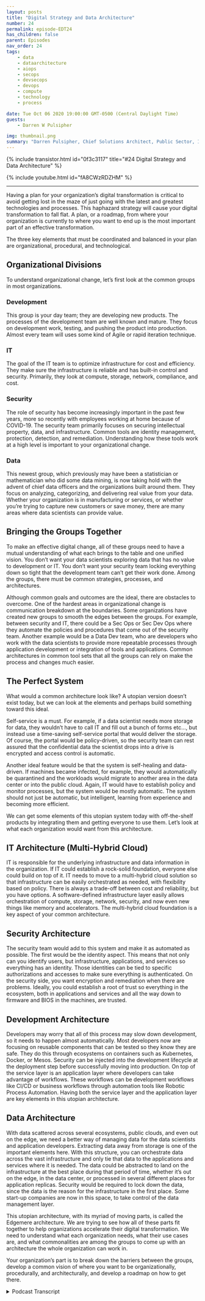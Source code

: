 ```yaml
---
layout: posts
title: "Digital Strategy and Data Architecture"
number: 24
permalink: episode-EDT24
has_children: false
parent: Episodes
nav_order: 24
tags:
    - data
    - dataarchitecture
    - aiops
    - secops
    - devsecops
    - devops
    - compute
    - technology
    - process

date: Tue Oct 06 2020 19:00:00 GMT-0500 (Central Daylight Time)
guests:
    - Darren W Pulsipher

img: thumbnail.png
summary: "Darren Pulsipher, Chief Solutions Architect, Public Sector, Intel outlines digital strategy and architecture to effectively transform your organization. He explains how organizational, procedural, and technological elements must be balanced to work efficiently toward a common, ideal architecture to support a unified vision."
---
```


{% include transistor.html id="0f3c3117" title="#24 Digital Strategy and Data Architecture" %}

{% include youtube.html id="fA8CWzRDZHM" %}

---

Having a plan for your organization’s digital transformation is critical to avoid getting lost in the maze of just going with the latest and greatest technologies and processes. This haphazard strategy will cause your digital transformation to fall flat. A plan, or a roadmap, from where your organization is currently to where you want to end up is the most important part of an effective transformation.

The three key elements that must be coordinated and balanced in your plan are organizational, procedural, and technological.

## Organizational Divisions

To understand organizational change, let’s first look at the common groups in most organizations.

### Development
This group is your day team; they are developing new products. The processes of the development team are well known and mature. They focus on development work, testing, and pushing the product into production. Almost every team will uses some kind of Agile or rapid iteration technique.

### IT
The goal of the IT team is to optimize infrastructure for cost and efficiency. They make sure the infrastructure is reliable and has built-in control and security. Primarily, they look at compute, storage, network, compliance, and cost.

### Security
The role of security has become increasingly important in the past few years, more so recently with employees working at home because of COVID-19. The security team primarily focuses on securing intellectual property, data, and infrastructure. Common tools are identity management, protection, detection, and remediation. Understanding how these tools work at a high level is important to your organizational change.

### Data 
This newest group, which previously may have been a statistician or mathematician who did some data mining, is now taking hold with the advent of chief data officers and the organizations built around them. They focus on analyzing, categorizing, and delivering real value from your data. Whether your organization is in manufacturing or services, or whether you’re trying to capture new customers or save money, there are many areas where data scientists can provide value.

## Bringing the Groups Together 

To make an effective digital change, all of these groups need to have a mutual understanding of what each brings to the table and one unified vision. You don’t want your data scientists exploring data that has no value to development or IT. You don’t want your security team locking everything down so tight that the development team can’t get their work done. Among the groups, there must be  common strategies, processes, and architectures.

Although common goals and outcomes are the ideal, there are obstacles to overcome. One of the hardest areas in organizational change is communication breakdown at the boundaries. Some organizations have created new groups to smooth the edges between the groups. For example, between security and IT, there could be a Sec Ops or Sec Dev Ops where they automate the policies and procedures that come out of the security team.  Another example would be a Data Dev team, who are developers who work with the data scientists to provide more repeatable processes through application development or integration of tools and applications.  Common architectures in common tool sets that all the groups can rely on make the process and changes much easier.

## The Perfect System 

What would a common architecture look like? A utopian version doesn’t exist today, but we can look at the elements and perhaps build something toward this ideal.

Self-service is a must. For example, if a data scientist needs more storage for data, they wouldn’t have to call IT and fill out a bunch of forms etc…, but instead use a time-saving self-service portal that would deliver the storage. Of course, the portal would be policy-driven, so the security team can rest assured that the confidential data the scientist drops into a drive is encrypted and access control is automatic.

Another ideal feature would be that the system is self-healing and data-driven. If machines became infected, for example, they would automatically be quarantined and the workloads would migrate to another area in the data center or into the public cloud.  Again, IT would have to establish policy and monitor processes, but the system would be mostly automatic. The system should not just be automatic, but intelligent, learning from experience and becoming more efficient.

We can get some elements of this utopian system today with off-the-shelf products by integrating them and getting everyone to use them. Let’s look at what each organization would want from this architecture.

## IT Architecture (Multi-Hybrid Cloud) 

IT is responsible for the underlying infrastructure and data information in the organization. If IT could establish a rock-solid foundation, everyone else could build on top of it. IT needs to move to a multi-hybrid cloud solution so that infrastructure can be easily orchestrated as needed, with flexibility based on policy. There is always a trade-off between cost and reliability, but you have options. A software-defined infrastructure layer easily allows orchestration of compute, storage, network, security, and now even new things like memory and accelerators. The multi-hybrid cloud foundation is a key aspect of your common architecture.

## Security Architecture 

The security team would add to this system and make it as automated as possible.  The first would be the identity aspect. This means that not only can you identify users, but infrastructure, applications, and services so everything has an identity. Those identities can be tied to specific authorizations and accesses to make sure everything is authenticated. On the security side, you want encryption and remediation when there are problems. Ideally, you could establish a root of trust so everything in the ecosystem, both in applications and services and all the way down to firmware and BIOS in the machines, are trusted.

## Development Architecture 

Developers may worry that all of this process may slow down development, so it needs to happen almost automatically.  Most developers now are focusing on reusable components that can be tested so they know they are safe. They do this through ecosystems on containers such as Kubernetes, Docker, or Mesos. Security can be injected into the development lifecycle at the deployment step before successfully moving into production. On top of the service layer is an application layer where developers can take advantage of workflows. These workflows can be development workflows like CI/CD or business workflows through automation tools like Robotic Process Automation. Having both the service layer and the application layer are key elements in this utopian architecture.

## Data Architecture 

With data scattered across several ecosystems, public clouds, and even out on the edge, we need a better way of managing data for the data scientists and application developers. Extracting data away from storage is one of the important elements here. With this structure, you can orchestrate data across the vast infrastructure and only tie that data to the applications and services where it is needed. The data could be abstracted to land on the infrastructure at the best place during that period of time, whether it’s out on the edge, in the data center, or processed in several different places for application replicas. Security would be required to lock down the data, since the data is the reason for the infrastructure in the first place. Some start-up companies are now in this space, to take control of the data management layer.

This utopian architecture, with its myriad of moving parts, is called the Edgemere architecture. We are trying to see how all of these parts fit together to help organizations accelerate their digital transformation. We need to understand what each organization needs, what their use cases are, and what commonalities are among the groups to come up with an architecture the whole organization can work in.

Your organization’s part is to break down the barriers between the groups, develop a common vision of where you want to be organizationally, procedurally, and architecturally, and develop a roadmap on how to get there. 



<details>
<summary> Podcast Transcript </summary>

<p></p>

</details>
